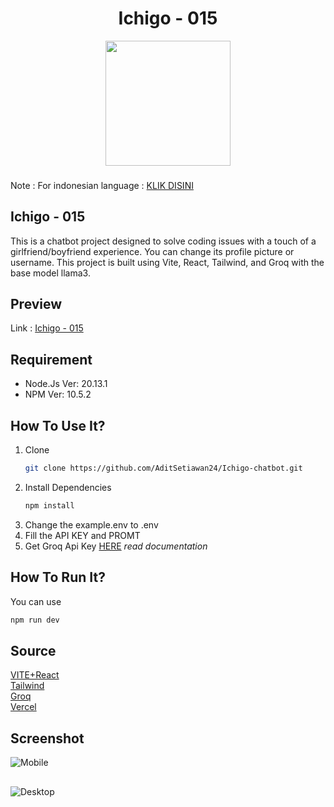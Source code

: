 <h1 align="center">Ichigo - 015</h1>
<div align="center">
  <img height="200" src="https://i.giphy.com/media/v1.Y2lkPTc5MGI3NjExcHdhM2MwcWlyODczeG42MmFjeXM2aHFwaWFvc3RhYnk4Nm56bHplaSZlcD12MV9pbnRlcm5hbF9naWZfYnlfaWQmY3Q9Zw/NE7apWL5vatkPY7f0z/giphy.gif" />
</div>

###
Note :
For indonesian language : [KLIK DISINI](https://github.com/AditSetiawan24/Groq-chatbot/blob/master/README(id).md)
<h2>Ichigo - 015</h2> 
This is a chatbot project designed to solve coding issues with a touch of a girlfriend/boyfriend experience. You can change its profile picture or username. This project is built using Vite, React, Tailwind, and Groq with the base model llama3.

## Preview
Link : [Ichigo - 015](https://ichigo-chatbot.vercel.app/)

## Requirement
- Node.Js Ver: 20.13.1
- NPM Ver: 10.5.2

## How To Use It?
1. Clone
   ```sh
   git clone https://github.com/AditSetiawan24/Ichigo-chatbot.git
   ```
2. Install Dependencies
   ```sh
   npm install
   ```
3. Change the example.env to .env
4. Fill the API KEY and PROMT
5. Get Groq Api Key [HERE](https://console.groq.com/keys) _read documentation_
   
## How To Run It?
You can use 
```sh
npm run dev
```

## Source
[VITE+React](https://v4.vite.dev/guide/)
</br>
[Tailwind](https://tailwindcss.com/docs/guides/vite)
</br>
[Groq](https://console.groq.com/docs/quickstart)
</br>
[Vercel](https://vercel.com/docs)

## Screenshot
![Mobile](https://ezio.sakurani.my.id/res_Y096r_001624.png)
##
![Desktop](https://ezio.sakurani.my.id/Scr_nhCb9_001846.png)
